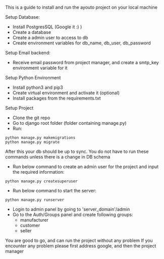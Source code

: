 This is a guide to install and run the ayouto project on your local machine

Setup Database:

- Install PostgresSQL (Google it :) )
- Create a database
- Create a admin user to access to db
- Create environment variables for db_name, db_user, db_password

Setup Email backend:

- Receive email password from project manager, and create a smtp_key environment variable for it


Setup Python Environment

- Install python3 and pip3
- Create virtual environment and activate it (optional)
- Install packages from the requirements.txt

Setup Project

- Clone the git repo
- Go to django root folder (folder containing manage.py)
- Run: 
```
python manage.py makemigrations
python manage.py migrate
```

After this your db should be up to sync. You do not have to run these commands unless there is a change in DB schema

- Run below command to create an admin user for the project and input the required information:
```
python manage.py createsuperuser

```

- Run below command to start the server:
```
python manage.py runserver 
```

- Login to admin panel by going to 'server_domain'/admin
- Go to the Auth/Groups panel and create following groups:
    * manufacturer
    * customer
    * seller
   
You are good to go, and can run the project without any problem
If you encounter any problem please first address google, and then the project manager